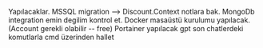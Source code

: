 Yapılacaklar.
MSSQL migration --> Discount.Context notlara bak.
MongoDb integration emin degilim kontrol et.
Docker masaüstü kurulumu yapılacak.(Account gerekli olabilir -- free)
Portainer yapılacak gpt son chatlerdeki komutlarla cmd üzerinden hallet
